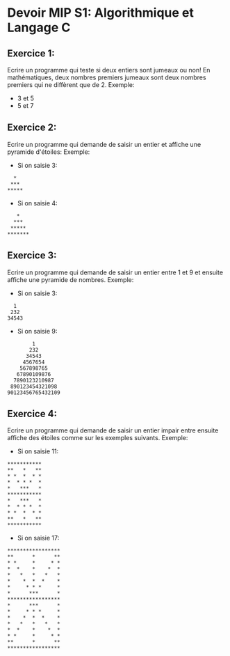 # Devoir MIP S1: Algorithmique et Langage C

## Exercice 1:
Ecrire un programme qui teste si deux entiers sont jumeaux ou non!
En mathématiques, deux nombres premiers jumeaux sont deux nombres premiers qui ne diffèrent que de 2.
Exemple: 
- 3 et 5
- 5 et 7

## Exercice 2:
Ecrire un programme qui demande de saisir un entier et affiche une pyramide d'étoiles:
Exemple:
 - Si on saisie 3:
```
  *
 ***
*****
``` 
- Si on saisie 4:
``` 
   *
  ***
 *****
*******
``` 
## Exercice 3:
Ecrire un programme qui demande de saisir un entier entre 1 et 9 et ensuite
affiche une pyramide de nombres.
Exemple:
 - Si on saisie 3:
```
  1
 232
34543
``` 
- Si on saisie 9:
``` 
        1
       232
      34543
     4567654
    567898765
   67890109876
  7890123210987
 890123454321098
90123456765432109
``` 
## Exercice 4:
Ecrire un programme qui demande de saisir un entier impair entre ensuite
affiche des étoiles comme sur les exemples suivants.
Exemple:
 - Si on saisie 11:
```
***********
**   *   **
* *  *  * *
*  * * *  *
*   ***   *
***********
*   ***   *
*  * * *  *
* *  *  * *
**   *   **
***********
``` 
- Si on saisie 17:
``` 
*****************
**      *      **
* *     *     * *
*  *    *    *  *
*   *   *   *   *
*    *  *  *    *
*     * * *     *
*      ***      *
*****************
*      ***      *
*     * * *     *
*    *  *  *    *
*   *   *   *   *
*  *    *    *  *
* *     *     * *
**      *      **
*****************
``` 
